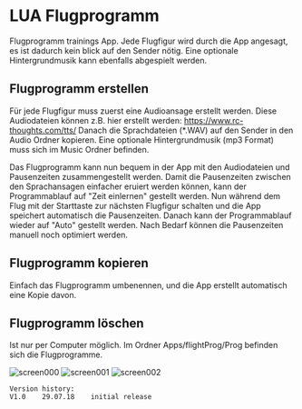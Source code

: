 # LUA Flugprogramm

Flugprogramm trainings App. Jede Flugfigur wird durch die App angesagt, es ist dadurch kein blick auf den Sender nötig. Eine optionale Hintergrundmusik kann ebenfalls abgespielt werden.


## Flugprogramm erstellen

Für jede Flugfigur muss zuerst eine Audioansage erstellt werden. Diese Audiodateien können z.B. hier erstellt werden: https://www.rc-thoughts.com/tts/
Danach die Sprachdateien (*.WAV) auf den Sender in den Audio Ordner kopieren. Eine optionale Hintergrundmusik (mp3 Format) muss sich im Music Ordner befinden.

Das Flugprogramm kann nun bequem in der App mit den Audiodateien und Pausenzeiten zusammengestellt werden. Damit die Pausenzeiten zwischen den Sprachansagen einfacher eruiert werden können, kann der Programmablauf auf "Zeit einlernen" gestellt werden. Nun während dem Flug mit der Starttaste zur nächsten Flugfigur schalten und die App speichert automatisch die Pausenzeiten. Danach kann der Programmablauf wieder auf "Auto" gestellt werden. Nach Bedarf können die Pausenzeiten manuell noch optimiert werden.


## Flugprogramm kopieren

Einfach das Flugprogramm umbenennen, und die App erstellt automatisch eine Kopie davon.


## Flugprogramm löschen

Ist nur per Computer möglich. Im Ordner Apps/flightProg/Prog befinden sich die Flugprogramme.


![screen000](https://raw.githubusercontent.com/nightflyer88/Lua_Flight_programm/master/img/Screen000.bmp)
![screen001](https://raw.githubusercontent.com/nightflyer88/Lua_Flight_programm/master/img/Screen001.bmp)
![screen002](https://raw.githubusercontent.com/nightflyer88/Lua_Flight_programm/master/img/Screen002.bmp)

```
Version history:
V1.0    29.07.18    initial release
```
